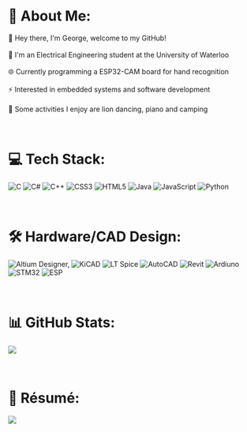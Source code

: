 # 💫 About Me:
👋 Hey there, I'm George, welcome to my GitHub!<br><br>
📕 I'm an Electrical Engineering student at the University of Waterloo<br><br>
🌐 Currently programming a ESP32-CAM board for hand recognition<br><br>
⚡ Interested in embedded systems and software development<br><br>
🎹 Some activities I enjoy are lion dancing, piano and camping
<br><br><br>

# 💻 Tech Stack:
![C](https://img.shields.io/badge/c-%2300599C.svg?style=for-the-badge&logo=c&logoColor=white) 
![C#](https://img.shields.io/badge/c%23-%23239120.svg?style=for-the-badge&logo=csharp&logoColor=white) 
![C++](https://img.shields.io/badge/c++-%2300599C.svg?style=for-the-badge&logo=c%2B%2B&logoColor=white) 
![CSS3](https://img.shields.io/badge/css3-%231572B6.svg?style=for-the-badge&logo=css3&logoColor=white) 
![HTML5](https://img.shields.io/badge/html5-%23E34F26.svg?style=for-the-badge&logo=html5&logoColor=white) 
![Java](https://img.shields.io/badge/java-%23ED8B00.svg?style=for-the-badge&logo=openjdk&logoColor=white) 
![JavaScript](https://img.shields.io/badge/javascript-%23323330.svg?style=for-the-badge&logo=javascript&logoColor=%23F7DF1E)
![Python](https://img.shields.io/badge/python-3670A0?style=for-the-badge&logo=python&logoColor=ffdd54)
<br><br><br>

# 🛠️ Hardware/CAD Design:
![Altium Designer,](https://img.shields.io/badge/Altium%20Designer-A5915F.svg?style=for-the-badge&logo=Altium-Designer&logoColor=white)
![KiCAD](https://img.shields.io/badge/KiCad-314CB0.svg?style=for-the-badge&logo=KiCad&logoColor=white)
![LT Spice](https://img.shields.io/badge/LTspice-900028.svg?style=for-the-badge&logo=LTspice&logoColor=white)
![AutoCAD](https://img.shields.io/badge/AutoCAD-E51050.svg?style=for-the-badge&logo=AutoCAD&logoColor=white)
![Revit](https://img.shields.io/badge/Autodesk%20Revit-186BFF.svg?style=for-the-badge&logo=Autodesk-Revit&logoColor=white)
![Ardiuno](https://img.shields.io/badge/Arduino-00878F.svg?style=for-the-badge&logo=Arduino&logoColor=white)
![STM32](https://img.shields.io/badge/STMicroelectronics-03234B.svg?style=for-the-badge&logo=STMicroelectronics&logoColor=white)
![ESP](https://img.shields.io/badge/Espressif-E7352C.svg?style=for-the-badge&logo=Espressif&logoColor=white)
<br><br><br>

# 📊 GitHub Stats:
![](https://github-readme-stats.vercel.app/api/top-langs/?username=georgescoding&theme=dark&hide_border=false&include_all_commits=false&count_private=false&layout=compact)
<br><br><br>

# 📄 Résumé:
[<img src="https://img.shields.io/badge/Click%20Me!-blue">](https://georgescoding.com/resume)
